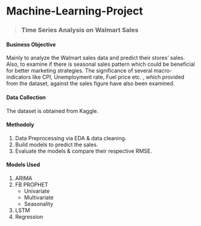 # Machine-Learning-Project
>### Time Series Analysis on Walmart Sales

#### Business Objective
Mainly to analyze the Walmart sales data and predict their stores’ sales. Also, to examine if there is seasonal sales pattern which could be beneficial for better marketing strategies. The significance of several macro-indicators like CPI, Unemployment rate, Fuel price etc. , which provided from the dataset, against the sales figure have also been examined.


#### Data Collection
The dataset is obtained from Kaggle.


#### Methodoly
1. Data Preprocessing via EDA & data cleaning. <br /> 
2. Build models to predict the sales. <br /> 
3. Evaluate the models & compare their respective RMSE. <br /> 


#### Models Used
1. ARIMA
2. FB PROPHET<br /> 
   - Univariate <br />
   - Multivariate <br />
   - Seasonality <br />
3. LSTM
4. Regression
